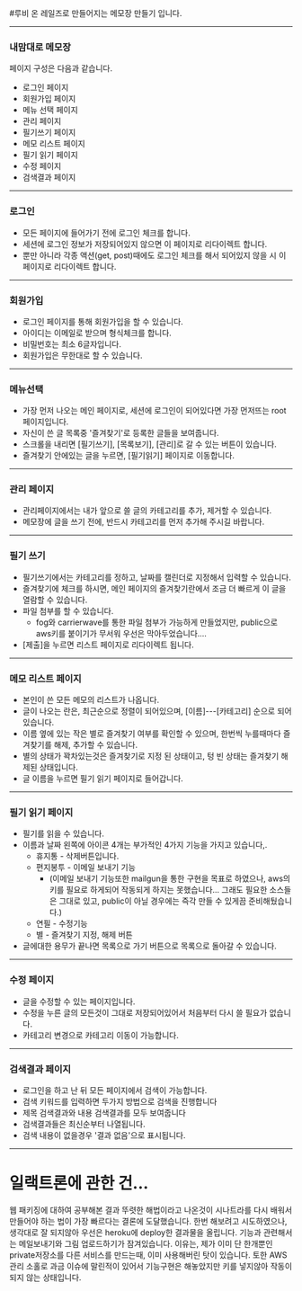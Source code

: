 #루비 온 레일즈로 만들어지는 메모장 만들기 입니다.

---

### 내맘대로 메모장

페이지 구성은 다음과 같습니다.

 * 로그인 페이지
 * 회원가입 페이지
 * 메뉴 선택 페이지
 * 관리 페이지
 * 필기쓰기 페이지
 * 메모 리스트 페이지
 * 필기 읽기 페이지
 * 수정 페이지
 * 검색결과 페이지


----

### 로그인
 * 모든 페이지에 들어가기 전에 로그인 체크를 합니다.
 * 세션에 로그인 정보가 저장되어있지 않으면 이 페이지로 리다이렉트 합니다.
 * 뿐만 아니라 각종 액션(get, post)때에도 로그인 체크를 해서 되어있지 않을 시 이 페이지로 리다이렉트 합니다. 
---
### 회원가입
 * 로그인 페이지를 통해 회원가입을 할 수 있습니다.
 * 아이디는 이메일로 받으며 형식체크를 합니다.
 * 비밀번호는 최소 6글자입니다.
 * 회원가입은 무한대로 할 수 있습니다.
---
### 메뉴선택
 * 가장 먼저 나오는 메인 페이지로, 세션에 로그인이 되어있다면 가장 먼저뜨는 root페이지입니다.
 * 자신이 쓴 글 목록중 '즐겨찾기'로 등록한 글들을 보여줍니다.
 * 스크롤을 내리면 [필기쓰기], [목록보기], [관리]로 갈 수 있는 버튼이 있습니다.
 * 즐겨찾기 안에있는 글을 누르면, [필기읽기] 페이지로 이동합니다.
---
### 관리 페이지
 * 관리페이지에서는 내가 앞으로 쓸 글의 카테고리를 추가, 제거할 수 있습니다.
 * 메모장에 글을 쓰기 전에, 반드시 카테고리를 먼저 추가해 주시길 바랍니다. 
---
### 필기 쓰기
 * 필기쓰기에서는 카테고리를 정하고, 날짜를 캘린더로 지정해서 입력할 수 있습니다.
 * 즐겨찾기에 체크를 하시면, 메인 페이지의 즐겨찾기란에서 조금 더 빠르게 이 글을 열람할 수 있습니다.
 * 파일 첨부를 할 수 있습니다.
   * fog와 carrierwave를 통한 파일 첨부가 가능하게 만들었지만, public으로 aws키를 붙이기가 무서워 우선은 막아두었습니다....
 * [제출]을 누르면 리스트 페이지로 리다이렉트 됩니다.
---
### 메모 리스트 페이지
* 본인이 쓴 모든 메모의 리스트가 나옵니다.
* 글이 나오는 란은, 최근순으로 정렬이 되어있으며, [이름]---[카테고리] 순으로 되어있습니다.
* 이름 옆에 있는 작은 별로 즐겨찾기 여부를 확인할 수 있으며, 한번씩 누를때마다 즐겨찾기를 해제, 추가할 수 있습니다.
* 별의 상태가 꽉차있는것은 즐겨찾기로 지정 된 상태이고, 텅 빈 상태는 즐겨찾기 해제된 상태입니다.
* 글 이름을 누르면 필기 읽기 페이지로 들어갑니다.
---
### 필기 읽기 페이지
* 필기를 읽을 수 있습니다.
* 이름과 날짜 왼쪽에 아이콘 4개는 부가적인 4가지 기능을 가지고 있습니다,.
	* 휴지통 - 삭제버튼입니다.
	* 편지봉투 - 이메일 보내기 기능
		* (이메일 보내기 기능또한 mailgun을 통한 구현을 목표로 하였으나, aws의 키를 필요로 하게되어 작동되게 하지는 못했습니다... 그래도 필요한 소스들은 그대로 있고, public이 아닐 경우에는 즉각 만들 수 있게끔 준비해뒀습니다.)
	* 연필 - 수정기능
	* 별 - 즐겨찾기 지정, 해제 버튼
* 글에대한 용무가 끝나면 목록으로 가기 버튼으로 목록으로 돌아갈 수 있습니다. 	 	
---
### 수정 페이지
* 글을 수정할 수 있는 페이지입니다.
* 수정을 누른 글의 모든것이 그대로 저장되어있어서 처음부터 다시 쓸 필요가 없습니다.
* 카테고리 변경으로 카테고리 이동이 가능합니다.
---
### 검색결과 페이지
* 로그인을 하고 난 뒤 모든 페이지에서 검색이 가능합니다.
* 검색 키워드를 입력하면 두가지 방법으로 검색을 진행합니다
* 제목 검색결과와 내용 검색결과를 모두 보여줍니다
* 검색결과들은 최신순부터 나열됩니다.
* 검색 내용이 없을경우 '결과 없음'으로 표시됩니다.
---
# 일랙트론에 관한 건...

웹 패키징에 대하여 공부해본 결과 뚜렷한 해법이라고 나온것이 시나트라를 다시 배워서 만들어야 하는 법이 가장 빠르다는 결론에 도달했습니다.
한번 해보려고 시도하였으나, 생각대로 잘 되지않아 우선은 heroku에 deploy한 결과물을 올립니다. 기능과 관련해서는 메일보내기와 그림 업로드하기가 잠겨있습니다.
이유는, 제가 이미 단 한개뿐인 private저장소를 다른 서비스를 만드는때, 이미 사용해버린 탓이 있습니다.
토한 AWS관리 소홀로 과금 이슈에 말린적이 있어서 기능구현은 해놓았지만 키를 넣지않아 작동이 되지 않는 상태입니다.

